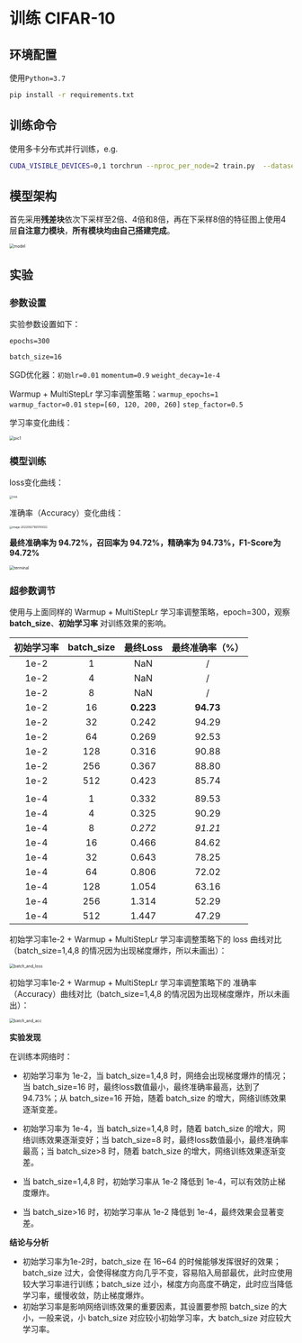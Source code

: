 # 训练 CIFAR-10

## 环境配置

使用`Python=3.7`

```bash
pip install -r requirements.txt
```

## 训练命令

使用多卡分布式并行训练，e.g.

```bash
CUDA_VISIBLE_DEVICES=0,1 torchrun --nproc_per_node=2 train.py  --dataset cifar10 --epochs 300 --lr 1e-2 --eval-interval 1 --batch-size 32
```

## 模型架构

首先采用**残差块**依次下采样至2倍、4倍和8倍，再在下采样8倍的特征图上使用4层**自注意力模块**，**所有模块均由自己搭建完成**。

<img src="./images/model.png" alt="model" style="zoom: 50%;" />

## 实验

### 参数设置

实验参数设置如下：

`epochs=300`

`batch_size=16`

SGD优化器：`初始lr=0.01`  `momentum=0.9` `weight_decay=1e-4`

Warmup + MultiStepLr 学习率调整策略：`warmup_epochs=1` `warmup_factor=0.01` `step=[60, 120, 200, 260]` `step_factor=0.5`

学习率变化曲线：

<img src="./images/lr.png" alt="pic1" style="zoom:50%;" />

### 模型训练

loss变化曲线：

<img src="./images/loss.png" alt="loss" style="zoom: 33%;" />

准确率（Accuracy）变化曲线：

<img src="./images/acc.png" alt="image-20220927160700032" style="zoom: 33%;" />



**最终准确率为 94.72%，召回率为 94.72%，精确率为 94.73%，F1-Score为 94.72%**



<img src="./images/terminal.png" alt="terminal" style="zoom: 50%;" />



### 超参数调节

使用与上面同样的 Warmup + MultiStepLr 学习率调整策略，epoch=300，观察 **batch_size**、**初始学习率** 对训练效果的影响。

| 初始学习率 | batch_size | 最终Loss  | 最终准确率（%） |
| :--------: | :--------: | :-------: | :-------------: |
|    1e-2    |     1      |    NaN    |        /        |
|    1e-2    |     4      |    NaN    |        /        |
|    1e-2    |     8      |    NaN    |        /        |
|    1e-2    |     16     | **0.223** |    **94.73**    |
|    1e-2    |     32     |   0.242   |      94.29      |
|    1e-2    |     64     |   0.269   |      92.53      |
|    1e-2    |    128     |   0.316   |      90.88      |
|    1e-2    |    256     |   0.367   |      88.80      |
|    1e-2    |    512     |   0.423   |      85.74      |
|            |            |           |                 |
|    1e-4    |     1      |   0.332   |      89.53      |
|    1e-4    |     4      |   0.325   |      90.29      |
|    1e-4    |     8      |  *0.272*  |     *91.21*     |
|    1e-4    |     16     |   0.466   |      84.62      |
|    1e-4    |     32     |   0.643   |      78.25      |
|    1e-4    |     64     |   0.806   |      72.02      |
|    1e-4    |    128     |   1.054   |      63.16      |
|    1e-4    |    256     |   1.314   |      52.29      |
|    1e-4    |    512     |   1.447   |      47.29      |

初始学习率1e-2 + Warmup + MultiStepLr 学习率调整策略下的 loss 曲线对比（batch_size=1,4,8 的情况因为出现梯度爆炸，所以未画出）：

<img src=".\images\batch_and_loss.png" alt="batch_and_loss" style="zoom:50%;" />

初始学习率1e-2 + Warmup + MultiStepLr 学习率调整策略下的 准确率（Accuracy）曲线对比（batch_size=1,4,8 的情况因为出现梯度爆炸，所以未画出）：

<img src="./images/batch_and_acc.png" alt="batch_and_acc" style="zoom:50%;" />



**实验发现**

在训练本网络时：

- 初始学习率为 1e-2，当 batch_size=1,4,8 时，网络会出现梯度爆炸的情况；当 batch_size=16 时，最终loss数值最小，最终准确率最高，达到了94.73%；从 batch_size=16 开始，随着 batch_size 的增大，网络训练效果逐渐变差。

- 初始学习率为 1e-4，当 batch_size=1,4,8 时，随着 batch_size 的增大，网络训练效果逐渐变好；当 batch_size=8 时，最终loss数值最小，最终准确率最高；当 batch_size>8 时，随着 batch_size 的增大，网络训练效果逐渐变差。

- 当 batch_size=1,4,8 时，初始学习率从 1e-2 降低到 1e-4，可以有效防止梯度爆炸。
- 当 batch_size>16 时，初始学习率从 1e-2 降低到 1e-4，最终效果会显著变差。

**结论与分析**

- 初始学习率为1e-2时，batch_size 在 16~64 的时候能够发挥很好的效果；batch_size 过大，会使得梯度方向几乎不变，容易陷入局部最优，此时应使用较大学习率进行训练；batch_size 过小，梯度方向高度不确定，此时应当降低学习率，缓慢收敛，防止梯度爆炸。
- 初始学习率是影响网络训练效果的重要因素，其设置要参照 batch_size 的大小，一般来说，小 batch_size 对应较小初始学习率，大 batch_size 对应较大学习率。



